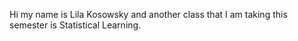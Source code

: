 Hi my name is Lila Kosowsky and another class that I am taking this semester is Statistical Learning. 
